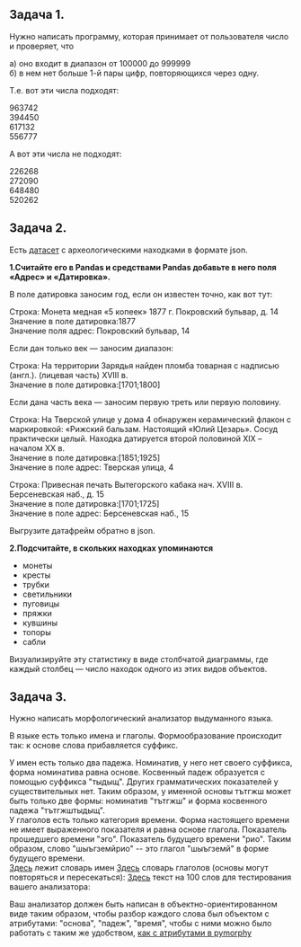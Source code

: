 
## Задача 1. 
  
Нужно написать программу, которая принимает от пользователя число и проверяет, что  
 
а) оно входит в диапазон  от 100000 до 999999  
б) в нем нет больше 1-й пары цифр, повторяющихся через одну. 
  
Т.е. вот эти числа подходят:  

963742  
394450  
617132  
556777  
  
А вот эти числа не подходят:  

226268  
272090  
648480  
520262  
  
  
  
## Задача 2. 
  

Есть [датасет](https://raw.githubusercontent.com/dhhse/dh2020/master/data/archeo.json ) с археологическими находками в формате json. 
  
**1.Считайте его в Pandas и средствами Pandas добавьте в него поля «Адрес» и «Датировка».** 
  
В поле датировка заносим год, если он известен точно, как вот тут: 
  
Строка: Монета медная «5 копеек» 1877 г. Покровский бульвар, д. 14  
Значение в поле датировка:1877  
Значение поля адрес: Покровский бульвар, 14  
  
Если дан только век — заносим диапазон:  
  
Строка: На территории Зарядья найден пломба товарная с надписью (англ.). (лицевая часть) XVIII в.  
Значение в поле датировка:[1701;1800]  

Если дана часть века — заносим первую треть или первую половину.  
  
Строка: На Тверской улице у дома 4 обнаружен керамический флакон с маркировкой: «Рижский бальзам. Настоящий «Юлий Цезарь». Сосуд практически целый. Находка датируется второй половиной XIX  – началом XX в.  
Значение в поле датировка:[1851;1925]  
Значение в поле адрес: Тверская улица, 4 
  
Строка: Привесная печать Вытегорского кабака нач. XVIII в. Берсеневская наб., д. 15  
Значение в поле датировка:[1701;1725]  
Значение в поле адрес: Берсеневская наб., 15  

Выгрузите датафрейм обратно в json.  

**2.Подсчитайте, в скольких находках упоминаются**  

* монеты  
* кресты  
* трубки  
* светильники  
* пуговицы  
* пряжки  
* кувшины  
* топоры  
* сабли  

Визуализируйте эту статистику в виде столбчатой диаграммы, где каждый столбец — число находок одного из этих видов объектов.  

## Задача 3. 
  
Нужно написать морфологический анализатор выдуманного языка. 
  
В языке есть только имена и глаголы. Формообразование происходит так: к основе слова прибавляется суффикс. 
  
У имен есть только два падежа. Номинатив, у него нет своего суффикса, форма номинатива равна основе. Косвенный падеж образуется с помощью суффикса "тыдыщ". Других грамматических показателей у существительных нет. Таким образом, у именной основы тътгжш может быть только две формы: номинатив "тътгжш" и форма косвенного падежа "тътгжштыдыщ".  
У глаголов есть только категория времени. Форма настоящего времени не имеет выраженного показателя и равна основе глагола. Показатель прошедшего времени "эго". Показатель будущего времени "рио". Таким образом, слово "шыъгземйрио" -- это глагол "шыъгземй" в форме будущего времени.  
[Здесь](data/dict_S.json) лежит словарь имен 
[Здесь](data/dict_V.json) словарь глаголов (основы могут повторяться и пересекаться): 
[Здесь](data/Test_text.txt) текст на 100 слов для тестирования вашего анализатора: 
  
Ваш анализатор должен быть написан в объектно-ориентированном виде таким образом, чтобы разбор каждого слова был объектом с атрибутами: "основа", "падеж", "время", чтобы с ними можно было работать с таким же удобством, [как с атрибутами в pymorphy](https://pymorphy2.readthedocs.io/en/latest/user/guide.html#id4)  

